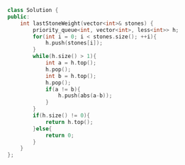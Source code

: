 <!--
 * @Author: your name
 * @Date: 2020-12-30 09:27:29
 * @LastEditTime: 2020-12-30 09:28:00
 * @LastEditors: Please set LastEditors
 * @Description: In User Settings Edit
 * @FilePath: /projects/leetcode/1046. 最后一块石头的重量.md
-->
```c++
class Solution {
public:
    int lastStoneWeight(vector<int>& stones) {
        priority_queue<int, vector<int>, less<int>> h;
        for(int i = 0; i < stones.size(); ++i){
            h.push(stones[i]);
        }
        while(h.size() > 1){
            int a = h.top();
            h.pop();
            int b = h.top();
            h.pop();
            if(a != b){
                h.push(abs(a-b));
            }
        }
        if(h.size() != 0){
            return h.top();
        }else{
            return 0;
        }
    }
};
```